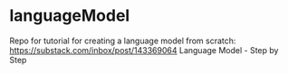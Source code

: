 # languageModel

Repo for tutorial for creating a language model from scratch:  https://substack.com/inbox/post/143369064
Language Model  - Step by Step
